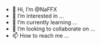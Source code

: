 - 👋 Hi, I’m @NaFFX
- 👀 I’m interested in ...
- 🌱 I’m currently learning ...
- 💞️ I’m looking to collaborate on ...
- 📫 How to reach me ...

<!---
NaFFX/NaFFX is a ✨ special ✨ repository because its `README.md` (this file) appears on your GitHub profile.
You can click the Preview link to take a look at your changes.
--->
